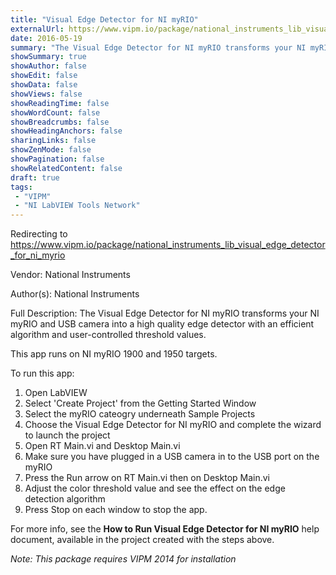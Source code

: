 ```yaml
---
title: "Visual Edge Detector for NI myRIO"
externalUrl: https://www.vipm.io/package/national_instruments_lib_visual_edge_detector_for_ni_myrio
date: 2016-05-19
summary: "The Visual Edge Detector for NI myRIO transforms your NI myRIO and USB camera into a high quality edge detector with an efficient algorithm and user-controlled threshold values."
showSummary: true
showAuthor: false
showEdit: false
showData: false
showViews: false
showReadingTime: false
showWordCount: false
showBreadcrumbs: false
showHeadingAnchors: false
sharingLinks: false
showZenMode: false
showPagination: false
showRelatedContent: false
draft: true
tags:
 - "VIPM"
 - "NI LabVIEW Tools Network"
---
```


Redirecting to https://www.vipm.io/package/national_instruments_lib_visual_edge_detector_for_ni_myrio

Vendor: National Instruments

Author(s): National Instruments
 
Full Description:
The Visual Edge Detector for NI myRIO transforms your NI myRIO and USB camera into a high quality edge detector with an efficient algorithm and user-controlled threshold values.

This app runs on NI myRIO 1900 and 1950 targets.

To run this app:

1. Open LabVIEW
2. Select 'Create Project' from the Getting Started Window
3. Select the myRIO cateogry underneath Sample Projects
4. Choose the Visual Edge Detector for NI myRIO and complete the wizard to launch the project
5. Open RT Main.vi and Desktop Main.vi
6. Make sure you have plugged in a USB camera in to the USB port on the myRIO
7. Press the Run arrow on RT Main.vi then on Desktop Main.vi
8. Adjust the color threshold value and see the effect on the edge detection algorithm
9. Press Stop on each window to stop the app.

For more info, see the **How to Run Visual Edge Detector for NI myRIO** help document, available in the project created with the steps above.

*Note: This package requires VIPM 2014 for installation*